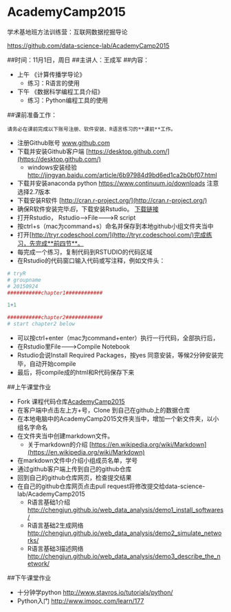 # AcademyCamp2015

学术基地班方法训练营：互联网数据挖掘导论

https://github.com/data-science-lab/AcademyCamp2015


##时间：11月1日，周日
##主讲人：王成军
##内容：
- 上午 《计算传播学导论》
  - 练习：R语言的使用
- 下午 《数据科学编程工具介绍》
  - 练习：Python编程工具的使用

##课前准备工作：

```
请务必在课前完成以下账号注册、软件安装、R语言练习的**课前**工作。
```

- 注册Github账号 www.github.com
- 下载并安装Github客户端 [https://desktop.github.com/](https://desktop.github.com/)
  - windows安装经验 http://jingyan.baidu.com/article/6b97984d9bd6ed1ca2b0bf07.html
- 下载并安装anaconda python https://www.continuum.io/downloads 注意选择2.7版本
- 下载安装R软件 [http://cran.r-project.org/](http://cran.r-project.org/)
- 确保R软件安装完毕*后*，下载安装Rstudio。 [下载链接](https://www.rstudio.com/products/rstudio/download)
- 打开Rstudio， Rstudio-->File--->R script
- 按ctrl+s（mac为command+s）命名并保存到本地github小组文件夹当中
- 打开[http://tryr.codeschool.com/](http://tryr.codeschool.com/)完成练习，先完成**前四节**。
- 每完成一个练习，复制代码到RSTUDIO的代码区域
- 在Rstudio的代码窗口输入代码或写注释，例如文件头：

```R
# tryR
# groupname
# 20150924
###########chapter1############

1+1

###########chapter2############
# start chapter2 below

```
- 可以按ctrl+enter（mac为command+enter）执行一行代码，全部执行后，
- 在Rstudio里File--->Compile Notebook
- Rstudio会说Install Required Packages，按yes  同意安装，等候2分钟安装完毕，自动开始compile
- 最后，将compile成的html和R代码保存下来


##上午课堂作业

- Fork 课程代码仓库[AcademyCamp2015](https://github.com/data-science-lab/AcademyCamp2015)
- 在客户端中点击左上方+号，Clone 到自己在github上的数据仓库
- 在本地电脑中的AcademyCamp2015文件夹当中，增加一个新文件夹，以小组名字命名
- 在文件夹当中创建markdown文件。
  - 关于markdown的介绍 [https://en.wikipedia.org/wiki/Markdown](https://en.wikipedia.org/wiki/Markdown)
- 在markdown文件中介绍小组成员名单，学号
- 通过github客户端上传到自己的github仓库
- 回到自己的github仓库网页，检查提交结果
- 在自己的github仓库网页点击pull request将修改提交给data-science-lab/AcademyCamp2015
  - R语言基础1介绍 http://chengjun.github.io/web_data_analysis/demo1_install_softwares/
  - R语言基础2生成网络 http://chengjun.github.io/web_data_analysis/demo2_simulate_networks/
  - R语言基础3描述网络 http://chengjun.github.io/web_data_analysis/demo3_describe_the_network/


##下午课堂作业
- 十分钟学python http://www.stavros.io/tutorials/python/
- Python入门 http://www.imooc.com/learn/177
